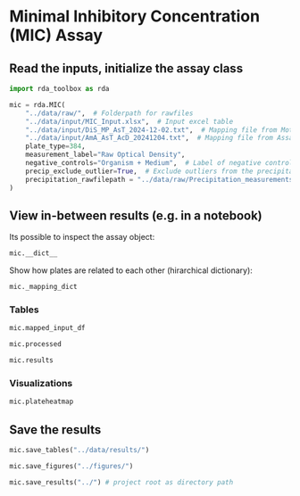 # Minimal Inhibitory Concentration (MIC) Assay


## Read the inputs, initialize the assay class

```Python
import rda_toolbox as rda

mic = rda.MIC(
    "../data/raw/",  # Folderpath for rawfiles
    "../data/input/MIC_Input.xlsx",  # Input excel table
    "../data/input/DiS_MP_AsT_2024-12-02.txt",  # Mapping file from Motherplates to AssayTransfer plates
    "../data/input/AmA_AsT_AcD_20241204.txt",  # Mapping file from AssayTransfer to ActivityDetermination plates
    plate_type=384,
    measurement_label="Raw Optical Density",
    negative_controls="Organism + Medium",  # Label of negative controls ('Bacteria + Medium', 'Fungi + Medium', 'Organism + Medium', 'Negative Controls' etc.)
    precip_exclude_outlier=True,  # Exclude outliers from the precipitation
    precipitation_rawfilepath = "../data/raw/Precipitation_measurements/",  # Folderpath for precipitation rawfiles
)
```


## View in-between results (e.g. in a notebook)

Its possible to inspect the assay object:

```Python
mic.__dict__
```

Show how plates are related to each other (hirarchical dictionary):
```Python
mic._mapping_dict
```

### Tables

```Python
mic.mapped_input_df
```

```Python
mic.processed
```

```Python
mic.results
```

### Visualizations

```Python
mic.plateheatmap
```

## Save the results

```Python
mic.save_tables("../data/results/")
```

```Python
mic.save_figures("../figures/")
```

```Python
mic.save_results("../") # project root as directory path
```
